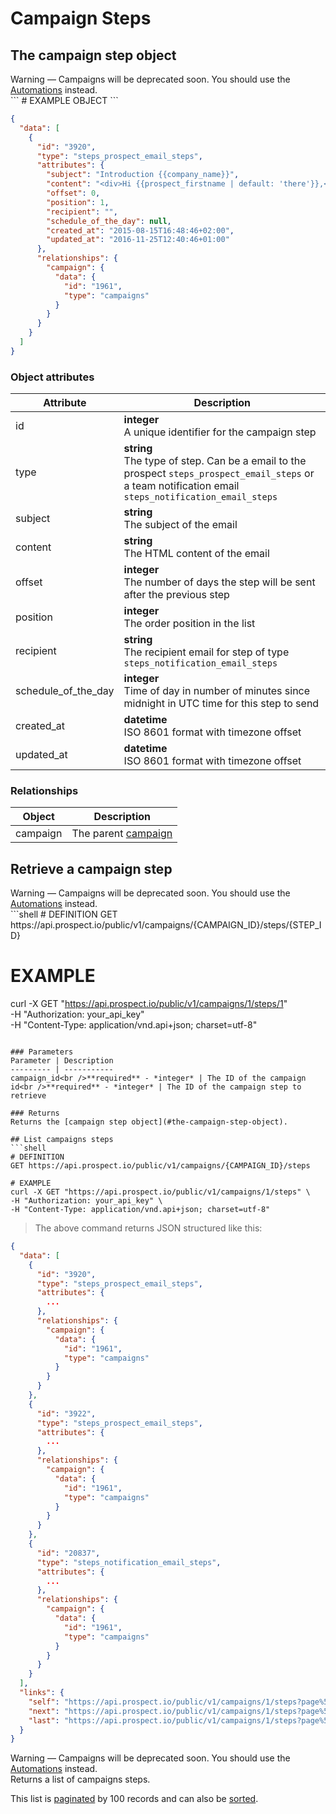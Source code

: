 # Campaign Steps
## The campaign step object
<aside class="deprecation">
Warning — Campaigns will be deprecated soon. You should use the <a href="#automations">Automations</a> instead.
</aside>
```
# EXAMPLE OBJECT
```

```json
{
  "data": [
    {
      "id": "3920",
      "type": "steps_prospect_email_steps",
      "attributes": {
        "subject": "Introduction {{company_name}}",
        "content": "<div>Hi {{prospect_firstname | default: 'there'}},<br /><br /></div>\r\n<div>My name is {{user_name}} and I'm the founder of&nbsp;<a href=\"https://prospect.io\">{{company_name}}</a>. Our product is already used by hundred of organizations like {{prospect_company_name | default: 'yours'}} to improve their sales prospecting and cold emailing.<br /><br /></div>\r\n<div>Could you direct me to the right person to talk about this so we can explore if this would be something valuable for you?<a href=\"https://prospect.io\"><br /></a></div>\r\n<div>Thanks for your time,</div>",
        "offset": 0,
        "position": 1,
        "recipient": "",
        "schedule_of_the_day": null,
        "created_at": "2015-08-15T16:48:46+02:00",
        "updated_at": "2016-11-25T12:40:46+01:00"
      },
      "relationships": {
        "campaign": {
          "data": {
            "id": "1961",
            "type": "campaigns"
          }
        }
      }
    }
  ]
}
```

### Object attributes
Attribute | Description
--------- | -----------
id | **integer** <br />A unique identifier for the campaign step
type | **string** <br />The type of step. Can be a email to the prospect `steps_prospect_email_steps` or a team notification email `steps_notification_email_steps`
subject | **string** <br />The subject of the email
content | **string** <br />The HTML content of the email
offset | **integer** <br />The number of days the step will be sent after the previous step
position | **integer** <br />The order position in the list
recipient | **string** <br />The recipient email for step of type `steps_notification_email_steps`
schedule_of_the_day | **integer** <br />Time of day in number of minutes since midnight in UTC time for this step to send
created_at | **datetime** <br />ISO 8601 format with timezone offset
updated_at | **datetime** <br />ISO 8601 format with timezone offset

### Relationships
Object | Description
--------- | -----------
campaign | The parent [campaign](#campaigns)

## Retrieve a campaign step
<aside class="deprecation">
Warning — Campaigns will be deprecated soon. You should use the <a href="#automations">Automations</a> instead.
</aside>
```shell
# DEFINITION
GET https://api.prospect.io/public/v1/campaigns/{CAMPAIGN_ID}/steps/{STEP_ID}

# EXAMPLE
curl -X GET "https://api.prospect.io/public/v1/campaigns/1/steps/1" \
-H "Authorization: your_api_key" \
-H "Content-Type: application/vnd.api+json; charset=utf-8"
```

### Parameters
Parameter | Description
--------- | -----------
campaign_id<br />**required** - *integer* | The ID of the campaign
id<br />**required** - *integer* | The ID of the campaign step to retrieve

### Returns
Returns the [campaign step object](#the-campaign-step-object).

## List campaigns steps
```shell
# DEFINITION
GET https://api.prospect.io/public/v1/campaigns/{CAMPAIGN_ID}/steps

# EXAMPLE
curl -X GET "https://api.prospect.io/public/v1/campaigns/1/steps" \
-H "Authorization: your_api_key" \
-H "Content-Type: application/vnd.api+json; charset=utf-8"
```

> The above command returns JSON structured like this:

```json
{
  "data": [
    {
      "id": "3920",
      "type": "steps_prospect_email_steps",
      "attributes": {
        ...
      },
      "relationships": {
        "campaign": {
          "data": {
            "id": "1961",
            "type": "campaigns"
          }
        }
      }
    },
    {
      "id": "3922",
      "type": "steps_prospect_email_steps",
      "attributes": {
        ...
      },
      "relationships": {
        "campaign": {
          "data": {
            "id": "1961",
            "type": "campaigns"
          }
        }
      }
    },
    {
      "id": "20837",
      "type": "steps_notification_email_steps",
      "attributes": {
        ...
      },
      "relationships": {
        "campaign": {
          "data": {
            "id": "1961",
            "type": "campaigns"
          }
        }
      }
    }
  ],
  "links": {
    "self": "https://api.prospect.io/public/v1/campaigns/1/steps?page%5Bnumber%5D=1&page%5Bsize%5D=100",
    "next": "https://api.prospect.io/public/v1/campaigns/1/steps?page%5Bnumber%5D=2&page%5Bsize%5D=100",
    "last": "https://api.prospect.io/public/v1/campaigns/1/steps?page%5Bnumber%5D=5&page%5Bsize%5D=100"
  }
}
```
<aside class="deprecation">
Warning — Campaigns will be deprecated soon. You should use the <a href="#automations">Automations</a> instead.
</aside>
Returns a list of campaigns steps.

This list is [paginated](#pagination) by 100 records and can also be [sorted](#sorting).
